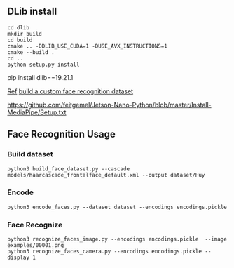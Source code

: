 ## DLib install

```
cd dlib
mkdir build
cd build
cmake .. -DDLIB_USE_CUDA=1 -DUSE_AVX_INSTRUCTIONS=1
cmake --build .
cd ..
python setup.py install 
```

pip install dlib==19.21.1

[Ref](https://www.pyimagesearch.com/2018/09/24/opencv-face-recognition/)
[build a custom face recognition dataset](https://www.pyimagesearch.com/2018/06/11/how-to-build-a-custom-face-recognition-dataset/)

https://github.com/feitgemel/Jetson-Nano-Python/blob/master/Install-MediaPipe/Setup.txt

## Face Recognition Usage

### Build dataset
```
python3 build_face_dataset.py --cascade models/haarcascade_frontalface_default.xml --output dataset/Huy
```

### Encode 

```
python3 encode_faces.py --dataset dataset --encodings encodings.pickle
```

### Face Recognize

```
python3 recognize_faces_image.py --encodings encodings.pickle  --image examples/00001.png
python3 recognize_faces_camera.py --encodings encodings.pickle --display 1
```
